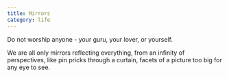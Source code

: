 ```yaml
---
title: Mirrors
category: life
---
```

Do not worship
anyone -
your guru,
your lover,
or yourself.

We are all
only mirrors
reflecting everything,
from an infinity
of perspectives,
like pin pricks
through a curtain,
facets of a picture
too big
for any eye
to see.
